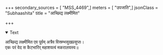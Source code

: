 +++
secondary_sources = [ "MSS_4469",]
meters = [ "उपजाति",]
jsonClass = "Subhaashita"
title = "आच्छिद्य लक्ष्मीमित"

+++

<details open><summary>Text</summary>

आच्छिद्य लक्ष्मीमित एव पूर्वम् अत्रैव विस्रम्भसुखप्रसुप्तः।  
एकः परं वेद स कैटभारिर् महाशयत्वं मकरालयस्य॥
</details>
